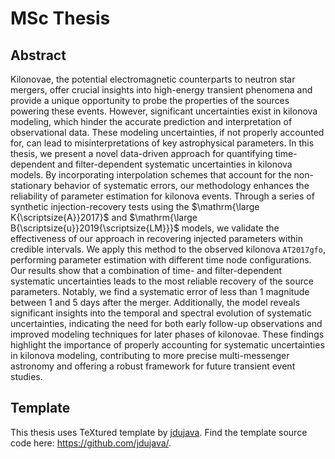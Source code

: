 # MSc Thesis

## Abstract
Kilonovae, the potential electromagnetic counterparts to neutron star mergers, offer crucial insights into high-energy transient phenomena and provide a unique opportunity to probe the properties of the sources powering these events. However, significant uncertainties exist in kilonova modeling, which hinder the accurate prediction and interpretation of observational data. These modeling uncertainties, if not properly accounted for, can lead to misinterpretations of key astrophysical parameters. In this thesis, we present a novel data-driven approach for quantifying time-dependent and filter-dependent systematic uncertainties in kilonova models. By incorporating interpolation schemes that account for the non-stationary behavior of systematic errors, our methodology enhances the reliability of parameter estimation for kilonova events. Through a series of synthetic injection-recovery tests using the $\mathrm{\large K{\scriptsize{A}}2017}$ and $\mathrm{\large B{\scriptsize{u}}2019{\scriptsize{LM}}}$ models, we validate the effectiveness of our approach in recovering injected parameters within credible intervals. We apply this method to the observed kilonova `AT2017gfo`, performing parameter estimation with different time node configurations. Our results show that a combination of time- and filter-dependent systematic uncertainties leads to the most reliable recovery of the source parameters. Notably, we find a systematic error of less than 1 magnitude between 1 and 5 days after the merger. Additionally, the model reveals significant insights into the temporal and spectral evolution of systematic uncertainties, indicating the  need for both early follow-up observations and improved modeling techniques for later phases of kilonovae. These findings highlight the importance of properly accounting for systematic uncertainties in kilonova modeling, contributing to more precise multi-messenger astronomy and offering a robust framework for future transient event studies.

## Template
This thesis uses TeXtured template by [jdujava](https://github.com/jdujava/). Find the template source code here: https://github.com/jdujava/.
